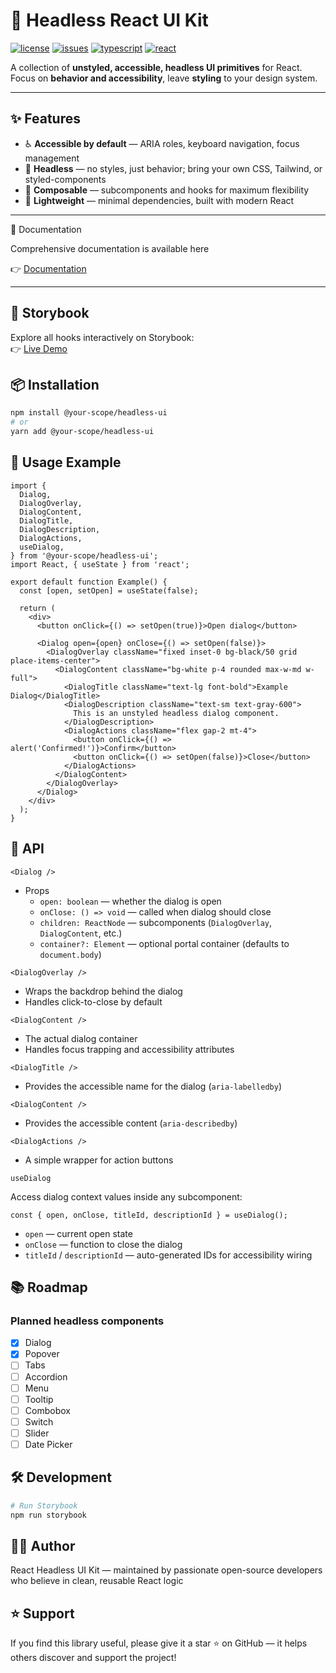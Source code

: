 # 🧩 Headless React UI Kit

[![license](https://img.shields.io/github/license/Shakir-Afridi/react-headless-ui-kit)](LICENSE)
[![issues](https://img.shields.io/github/issues/Shakir-Afridi/react-headless-ui-kit)](https://github.com/Shakir-Afridi/react-headless-ui-kit/issues)
[![typescript](https://img.shields.io/badge/TypeScript-Ready-3178C6?logo=typescript)](https://www.typescriptlang.org/)
[![react](https://img.shields.io/badge/React-19+-61dafb?logo=react)](https://react.dev/)


A collection of **unstyled, accessible, headless UI primitives** for React.  
Focus on **behavior and accessibility**, leave **styling** to your design system.

---

## ✨ Features

- ♿ **Accessible by default** — ARIA roles, keyboard navigation, focus management
- 🎨 **Headless** — no styles, just behavior; bring your own CSS, Tailwind, or styled-components
- 🧱 **Composable** — subcomponents and hooks for maximum flexibility
- 🔌 **Lightweight** — minimal dependencies, built with modern React

---

📘 Documentation

Comprehensive documentation is available here

👉 [Documentation](https://shakir-afridi.github.io/react-headless-ui-kit/docs)

---

## 📘 Storybook

Explore all hooks interactively on Storybook:  
👉 [Live Demo](https://shakir-afridi.github.io/react-headless-ui-kit/storybook)

## 📦 Installation

```bash
npm install @your-scope/headless-ui
# or
yarn add @your-scope/headless-ui
```

## 🚀 Usage Example

```tsx
import {
  Dialog,
  DialogOverlay,
  DialogContent,
  DialogTitle,
  DialogDescription,
  DialogActions,
  useDialog,
} from '@your-scope/headless-ui';
import React, { useState } from 'react';

export default function Example() {
  const [open, setOpen] = useState(false);

  return (
    <div>
      <button onClick={() => setOpen(true)}>Open dialog</button>

      <Dialog open={open} onClose={() => setOpen(false)}>
        <DialogOverlay className="fixed inset-0 bg-black/50 grid place-items-center">
          <DialogContent className="bg-white p-4 rounded max-w-md w-full">
            <DialogTitle className="text-lg font-bold">Example Dialog</DialogTitle>
            <DialogDescription className="text-sm text-gray-600">
              This is an unstyled headless dialog component.
            </DialogDescription>
            <DialogActions className="flex gap-2 mt-4">
              <button onClick={() => alert('Confirmed!')}>Confirm</button>
              <button onClick={() => setOpen(false)}>Close</button>
            </DialogActions>
          </DialogContent>
        </DialogOverlay>
      </Dialog>
    </div>
  );
}
```

## 🧩 API

`<Dialog />`

- Props
  - `open: boolean` — whether the dialog is open
  - `onClose: () => void` — called when dialog should close
  - `children: ReactNode` — subcomponents (`DialogOverlay`, `DialogContent`, etc.)
  - `container?: Element` — optional portal container (defaults to `document.body`)

`<DialogOverlay />`

- Wraps the backdrop behind the dialog
- Handles click-to-close by default

`<DialogContent />`

- The actual dialog container
- Handles focus trapping and accessibility attributes

`<DialogTitle />`

- Provides the accessible name for the dialog (`aria-labelledby`)

`<DialogContent />`

- Provides the accessible content (`aria-describedby`)

`<DialogActions />`

- A simple wrapper for action buttons

`useDialog`

Access dialog context values inside any subcomponent:

```tsx
const { open, onClose, titleId, descriptionId } = useDialog();
```

- `open` — current open state
- `onClose` — function to close the dialog
- `titleId` / `descriptionId` — auto-generated IDs for accessibility wiring

## 📚 Roadmap

### Planned headless components

- [x] Dialog
- [x] Popover
- [ ] Tabs
- [ ] Accordion
- [ ] Menu
- [ ] Tooltip
- [ ] Combobox
- [ ] Switch
- [ ] Slider
- [ ] Date Picker

## 🛠 Development

```bash
# Run Storybook
npm run storybook
```

## 👨‍💻 Author

React Headless UI Kit — maintained by passionate open-source developers who believe in clean, reusable React logic

## ⭐ Support

If you find this library useful, please give it a star ⭐ on GitHub —
it helps others discover and support the project!